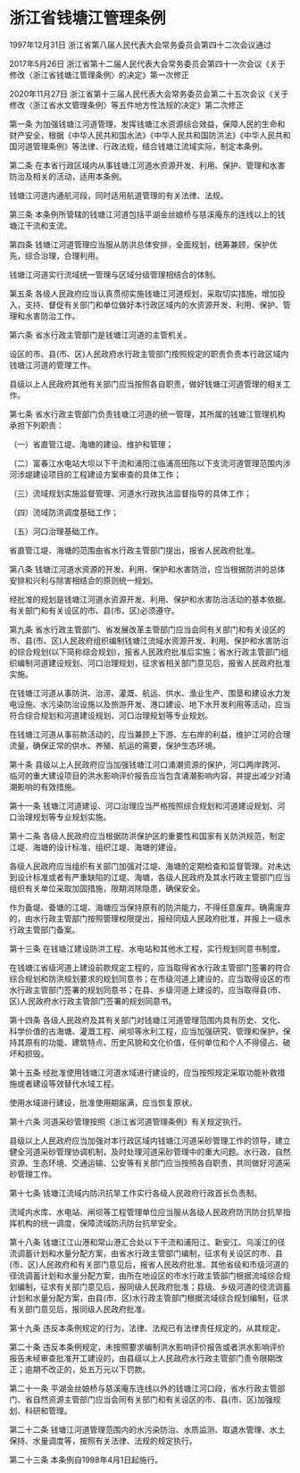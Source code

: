 # 浙江省钱塘江管理条例

1997年12月31日 浙江省第八届人民代表大会常务委员会第四十二次会议通过

2017年5月26日 浙江省第十二届人民代表大会常务委员会第四十一次会议《关于修改〈浙江省钱塘江管理条例〉的决定》第一次修正

2020年11月27日 浙江省第十三届人民代表大会常务委员会第二十五次会议《关于修改〈浙江省水文管理条例〉等五件地方性法规的决定》第二次修正

<!-- INFO END -->

第一条 为加强钱塘江河道管理，发挥钱塘江水资源综合效益，保障人民的生命和财产安全，根据《中华人民共和国水法》《中华人民共和国防洪法》《中华人民共和国河道管理条例》等法律、行政法规，结合钱塘江流域实际，制定本条例。

第二条 在本省行政区域内从事钱塘江河道水资源开发、利用、保护、管理和水害防治及相关的活动，适用本条例。

钱塘江河道内通航河段，同时适用航道管理的有关法律、法规。

第三条 本条例所管辖的钱塘江河道包括平湖金丝娘桥与慈溪庵东的连线以上的钱塘江干流和支流。

第四条 钱塘江河道管理应当服从防洪总体安排，全面规划，统筹兼顾，保护优先，综合治理，合理利用。

钱塘江河道实行流域统一管理与区域分级管理相结合的体制。

第五条 各级人民政府应当认真贯彻实施钱塘江河道规划，采取切实措施，增加投入，支持、督促有关部门和单位做好本行政区域内的水资源开发、利用、保护、管理和水害防治工作。

第六条 省水行政主管部门是钱塘江河道的主管机关。

设区的市、县(市、区)人民政府水行政主管部门按照规定的职责负责本行政区域内钱塘江河道的管理工作。

县级以上人民政府其他有关部门应当按照各自职责，做好钱塘江河道管理的相关工作。

第七条 省水行政主管部门负责钱塘江河道的统一管理，其所属的钱塘江管理机构承担下列职责：

（一）省直管江堤、海塘的建设、维护和管理；

（二）富春江水电站大坝以下干流和浦阳江临浦高田陈以下支流河道管理范围内涉河涉堤建设项目的工程建设方案审查的具体工作；

（三）流域规划实施监督管理、河道水行政执法监督指导的具体工作；

（四）流域防洪调度基础工作；

（五）河口治理基础工作。

省直管江堤、海塘的范围由省水行政主管部门提出，报省人民政府批准。

第八条 钱塘江河道水资源的开发、利用、保护和水害防治，应当根据防洪的总体安排和兴利与除害相结合的原则统一规划。

经批准的规划是钱塘江河道水资源开发、利用、保护和水害防治活动的基本依据。有关部门和有关设区的市、县(市、区)必须遵守。

第九条 省水行政主管部门、省发展改革主管部门应当会同有关部门和有关设区的市、县(市、区)人民政府组织编制钱塘江流域水资源开发、利用、保护和水害防治的综合规划(以下简称综合规划)，报省人民政府批准后实施；省水行政主管部门组织编制河道建设规划、河口治理规划，征求省相关部门意见后，报省人民政府批准实施。

在钱塘江河道从事防洪、治涝、灌溉、航运、供水、渔业生产、围垦和建设水力发电设施、水污染防治设施以及旅游开发、港口建设、地下水开发利用等活动，应当符合综合规划和河道建设规划、河口治理规划等专业规划。

在钱塘江河道从事前款活动的，应当兼顾上下游、左右岸的利益，维护江河的合理流量，确保正常的供水、养殖、航运的需要，保护生态环境。

第十条 县级以上人民政府应当加强钱塘江河口涌潮资源的保护，河口两岸跨河、临河的重大建设项目的洪水影响评价报告应当包含涌潮影响内容，并提出减少对涌潮影响的有效措施。

第十一条 钱塘江河道建设、河口治理应当严格按照综合规划和河道建设规划、河口治理规划等专业规划实施。

第十二条 各级人民政府应当根据防洪保护区的重要性和国家有关防洪规范，制定江堤、海塘的设计标准，组织江堤、海塘的建设。

各级人民政府应当组织有关部门加强对江堤、海塘的定期检查和监督管理。对未达到设计标准或者有严重缺陷的江堤、海塘，各级人民政府及其水行政主管部门应当组织有关单位采取加固措施，限期消除隐患，确保安全。

作为备堤、备塘的江堤、海塘应当保持原有的防洪能力，不得任意废弃。确需废弃的，由水行政主管部门按照管理权限提出，报经同级人民政府批准，并报上一级水行政主管部门备案。

第十三条 在钱塘江建设防洪工程、水电站和其他水工程，实行规划同意书制度。

在钱塘江省级河道上建设前款规定工程的，应当取得省水行政主管部门签署的符合综合规划和防洪规划要求的规划同意书；在市级河道上建设的，应当取得设区的市水行政主管部门签署的规划同意书；在县、乡级河道上建设的，应当取得县(市、区)人民政府水行政主管部门签署的规划同意书。

第十四条 各级人民政府及其有关部门对钱塘江河道管理范围内具有历史、文化、科学价值的古海塘、灌溉工程、闸坝等水利工程，应当加强研究、管理和保护，保持其原有的功能、建筑特点、历史风貌和文化价值，任何单位和个人不得侵占、破坏和损毁。

第十五条 经批准使用钱塘江河道水域进行建设的，应当按照规定采取功能补救措施或者建设等效替代水域工程。

使用水域进行建设，批准使用期届满，应当恢复原状。

第十六条 河道采砂管理按照《浙江省河道管理条例》有关规定执行。

县级以上人民政府应当加强对本行政区域内钱塘江河道采砂管理工作的领导，建立健全河道采砂管理协调机制，及时处理河道采砂管理中的重大问题。水行政、自然资源、生态环境、交通运输、公安等有关部门应当按照各自职责，共同做好河道采砂管理工作。

第十七条 钱塘江流域内防汛抗旱工作实行各级人民政府行政首长负责制。

流域内水库、水电站、闸坝等工程管理单位应当服从各级人民政府防汛防台抗旱指挥机构的统一调度，保障流域防汛防台抗旱安全。

第十八条 钱塘江江山港和常山港汇合处以下干流和浦阳江、新安江、乌溪江的径流调蓄计划和水量分配方案，由省水行政主管部门编制，征求有关设区的市、县(市、区)人民政府和有关部门意见后，报省人民政府批准。其他省级和市级河道的径流调蓄计划和水量分配方案，由所在地设区的市水行政主管部门根据流域综合规划编制，征求有关部门意见后，报同级人民政府批准；县级、乡级河道的径流调蓄计划和水量分配方案，由县(市、区)水行政主管部门根据流域综合规划编制，征求有关部门意见后，报同级人民政府批准。

第十九条 违反本条例规定的行为，法律、法规已有法律责任规定的，从其规定。

第二十条 违反本条例规定，未按照要求编制洪水影响评价报告或者洪水影响评价报告未经审查批准开工建设的，由县级以上人民政府水行政主管部门责令限期改正；逾期不改正的，处五万元以下罚款。

第二十一条 平湖金丝娘桥与慈溪庵东连线以外的钱塘江河口段，省水行政主管部门、省自然资源主管部门应当会同有关部门和有关设区的市、县(市、区)加强规划、科研和管理。

第二十二条 钱塘江河道管理范围内的水污染防治、水质监测、取退水管理、水土保持、水量调度等，按照有关法律、法规的规定执行。

第二十三条 本条例自1998年4月1日起施行。

